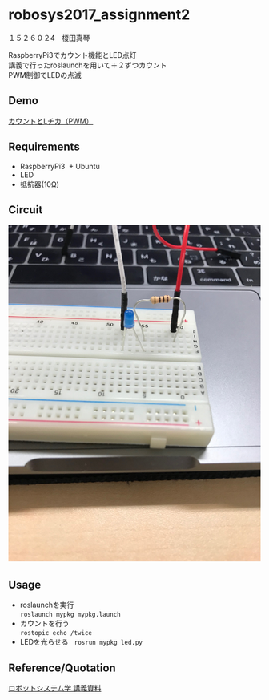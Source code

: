 # robosys2017_assignment2
１５２６０２4　榎田真琴

RaspberryPi3でカウント機能とLED点灯  
講義で行ったroslaunchを用いて＋２ずつカウント  
PWM制御でLEDの点滅  
## Demo
[カウントとLチカ（PWM）](https://youtu.be/A7AUHAlWvvs)
## Requirements
+ RaspberryPi3
  + Ubuntu
+ LED  
+ 抵抗器(10Ω)  
## Circuit
![](https://github.com/Enokida1223/robosys2017_assignment2/blob/master/IMG_7233.JPG)　
## Usage
+ roslaunchを実行  
 `roslaunch mypkg mypkg.launch`
+ カウントを行う  
 `rostopic echo /twice`
+ LEDを光らせる   
 `rosrun mypkg led.py`
## Reference/Quotation
[ロボットシステム学 講義資料](https://github.com/ryuichiueda/robosys2017/blob/master/12.md)
